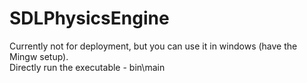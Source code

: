 # SDLPhysicsEngine
Currently not for deployment, but you can use it in windows (have the Mingw setup). <br/>
Directly run the executable - bin\main

